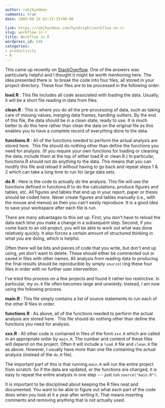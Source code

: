 ```yaml
---
author: robjhyndman
comments: true
date: 2009-09-18 03:21:33+00:00

link: https://robjhyndman.com/hyndsight/workflow-in-r/
slug: workflow-in-r
title: Workflow in R
wordpress_id: 546
categories:
- productivity
- R
---
```


This came up recently on [StackOverflow](http://stackoverflow.com/questions/1429907/workflow-for-statistical-analysis-and-report-writing). One of the answers was particularly helpful and I thought it might be worth mentioning here. The idea presented there is  to break the code into four files, all stored in your project directory. These four files are to be processed in the following order.



**load.R**
:     This file includes all code associated with loading the data. Usually, it will be a short file reading in data from files.

**clean.R**
:    This is where you do all the pre-processing of data, such as taking care of missing values, merging data frames, handling outliers. By the end of this file, the data should be in a clean state, ready to use. It is much better to do this here rather than clean the data on the original file as this enables you to have a complete record of everything done to the data. 

**functions.R**
:    All of the functions needed to perform the actual analysis are stored here.  This file should do nothing other than define the functions you need for analysis. (If you require your own functions for loading or cleaning the data, include them at the top of either load.R or clean.R.) In particular, functions.R should not do anything to the data. This means that you can modify this file and reload it without having to go back and repeat steps 1 & 2 which can take a long time to run for large data sets. 

**do.R**
:    Here is the code to actually do the analysis. This file will use the functions defined in functions.R to do the calculations, produce figures and tables, etc. All figures and tables that end up in your report, paper or thesis should be coded here. Never create figures and tables manually (i.e., with the mouse and menus) as then you can't easily reproduce. 
It is a good idea to save your workspace after each file is run.

There are many advantages to this set up. First, you don't have to reload the data each time you make a change in a subsequent step. Second, if you come back to an old project, you will be able to work out what was done relatively quickly. It also forces a certain amount of structured thinking in what you are doing, which is helpful.

Often there will be bits and pieces of code that you write, but don't end up using, yet don't want to delete. These should either be commented out or saved in files with other names. All analysis from reading data to producing the final results should be reproducible by simply `source()`ing these four files in order with no further user intervention.

I've tried this process on a few projects and found it rather too restrictive. In particular, my `do.R` file often becomes large and unwieldy. Instead, I am now using the following process.



**main.R**
:    This file simply contains a list of source statements to run each of the other R files in order.

**functions.R**
:    As above, all of the functions needed to perform the actual analysis are stored here.  This file should do nothing other than define the functions you need for analysis.

**xxx.R**
:    All other code is contained in files of the form `xxx.R` which are called in an appropriate order by `main.R`. The number and content of these files will depend on the project. Often it will include a `load.R` file and `clean.R` file as above. However, I usually have more than one file containing the actual analysis (instead of the `do.R` file). 

The important part of this is that running `main.R` will run the entire project from scratch. So if the data are updated, or the functions are changed, it is easy to repeat the entire analysis in one step --- just run `source("main.R")`.

It is important to be disciplined about keeping the R files neat and documented. You want to be able to figure out what each part of the code does when you look at it a year after writing it. That means inserting comments and removing anything that is not actually used.
